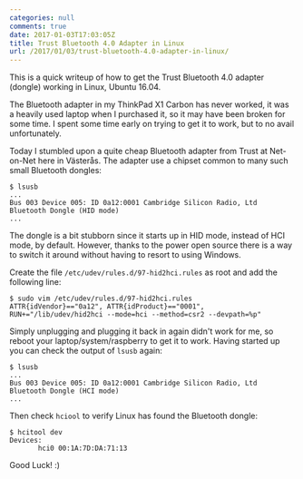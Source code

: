 ```yaml
---
categories: null
comments: true
date: 2017-01-03T17:03:05Z
title: Trust Bluetooth 4.0 Adapter in Linux
url: /2017/01/03/trust-bluetooth-4.0-adapter-in-linux/
---
```


This is a quick writeup of how to get the Trust Bluetooth 4.0 adapter
(dongle) working in Linux, Ubuntu 16.04.

<!--more-->

The Bluetooth adapter in my ThinkPad X1 Carbon has never worked, it was
a heavily used laptop when I purchased it, so it may have been broken
for some time.  I spent some time early on trying to get it to work, but
to no avail unfortunately.

Today I stumbled upon a quite cheap Bluetooth adapter from Trust at
Net-on-Net here in Västerås.  The adapter use a chipset common to many
such small Bluetooth dongles:

    $ lsusb
    ...
    Bus 003 Device 005: ID 0a12:0001 Cambridge Silicon Radio, Ltd Bluetooth Dongle (HID mode)
    ...

The dongle is a bit stubborn since it starts up in HID mode, instead of
HCI mode, by default.  However, thanks to the power open source there
is a way to switch it around without having to resort to using Windows.

Create the file `/etc/udev/rules.d/97-hid2hci.rules` as root and add
the following line:

    $ sudo vim /etc/udev/rules.d/97-hid2hci.rules
    ATTR{idVendor}=="0a12", ATTR{idProduct}=="0001", RUN+="/lib/udev/hid2hci --mode=hci --method=csr2 --devpath=%p"

Simply unplugging and plugging it back in again didn't work for me, so
reboot your laptop/system/raspberry to get it to work.  Having started
up you can check the output of `lsusb` again:

    $ lsusb
    ...
    Bus 003 Device 005: ID 0a12:0001 Cambridge Silicon Radio, Ltd Bluetooth Dongle (HCI mode)
    ...

Then check `hciool` to verify Linux has found the Bluetooth dongle:

    $ hcitool dev
    Devices:
           hci0	00:1A:7D:DA:71:13

Good Luck! :)

<!--
  -- Local Variables:
  -- mode: markdown
  -- End:
  -->
